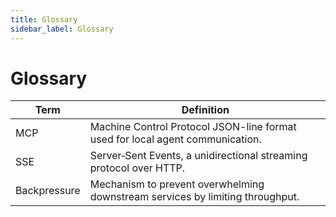 ```yaml
---
title: Glossary
sidebar_label: Glossary
---
```


# Glossary

| Term | Definition |
|------|-----------|
| MCP | Machine Control Protocol JSON-line format used for local agent communication. |
| SSE | Server‑Sent Events, a unidirectional streaming protocol over HTTP. |
| Backpressure | Mechanism to prevent overwhelming downstream services by limiting throughput. |
